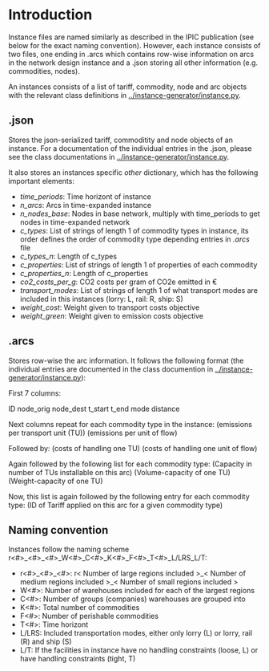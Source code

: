 # Introduction

Instance files are named similarly as described in the IPIC publication (see below for the exact naming convention). However, each instance consists of two files, one ending in .arcs which contains row-wise information on arcs in the network design instance and a .json storing all other information (e.g. commodities, nodes).

An instances consists of a list of tariff, commodity, node and arc objects with the relevant class definitions in [../instance-generator/instance.py](../instance-generator/instance.py).

## .json

Stores the json-serialized tariff, commoditity and node objects of an instance. For a documentation of the individual entries in the .json, please see the class documentations in [../instance-generator/instance.py](../instance-generator/instance.py). 

It also stores an instances specific *other* dictionary, which has the following important elements:
* *time_periods*: Time horizont of instance
* *n_arcs*: Arcs in time-expanded instance
* *n_nodes_base*: Nodes in base network, multiply with time_periods to get nodes in time-expanded network
* *c_types*: List of strings of length 1 of commodity types in instance, its order defines the order of commodity type depending entries in *.arcs* file
* *c_types_n*: Length of c_types
* *c_properties*: List of strings of length 1 of properties of each commodity
* *c_properties_n*: Length of c_properties
* *co2_costs_per_g*: CO2 costs per gram of CO2e emitted in €
* *transport_modes*: List of strings of length 1 of what transport modes are included in this instances (lorry: L, rail: R, ship: S)
* *weight_cost*: Weight given to transport costs objective
* *weight_green*: Weight given to emission costs objective

## .arcs

Stores row-wise the arc information. It follows the following format (the individual entries are documented in the class documention in [../instance-generator/instance.py](../instance-generator/instance.py)):

First 7 columns:

ID node_orig node_dest t_start t_end mode distance 

Next columns repeat for each commodity type in the instance:
(emissions per transport unit (TU)) (emissions per unit of flow) 

Followed by:
(costs of handling one TU) (costs of handling one unit of flow)

Again followed by the following list for each commodity type:
(Capacity in number of TUs installable on this arc) (Volume-capacity of one TU) (Weight-capacity of one TU)

Now, this list is again followed by the following entry for each commodity type:
(ID of Tariff applied on this arc for a given commodity type)

## Naming convention

Instances follow the naming scheme r<#>\_<#>\_<#>_W<#>_C<#>_K<#>_F<#>_T<#>_L/LRS_L/T:

* r<#>\_<#>\_<#>: r< Number of large regions included >\_< Number of medium regions included >\_< Number of small regions included >
* W<#>: Number of warehouses included for each of the largest regions
* C<#>: Number of groups (companies) warehouses are grouped into
* K<#>: Total number of commodities
* F<#>: Number of perishable commodities 
* T<#>: Time horizont
* L/LRS: Included transportation modes, either only lorry (L) or lorry, rail (R) and ship (S)
* L/T: If the facilities in instance have no handling constraints (loose, L) or have handling constraints (tight, T)

